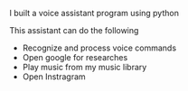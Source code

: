 I built a voice assistant program using python

This assistant can do the following
- Recognize and process voice commands
- Open google for researches
- Play music from my music library
- Open Instragram
